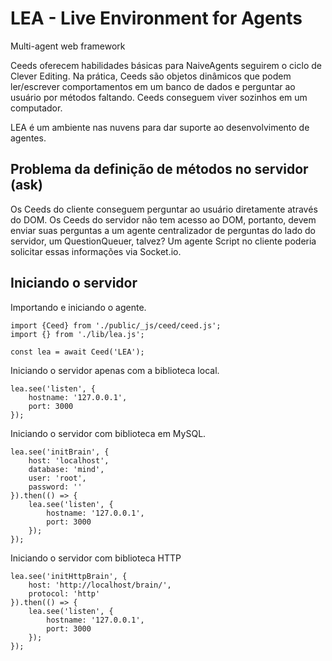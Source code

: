 # LEA - Live Environment for Agents
Multi-agent web framework

Ceeds oferecem habilidades básicas para NaiveAgents seguirem o ciclo de Clever Editing. Na prática, Ceeds são objetos dinâmicos que podem ler/escrever comportamentos em um banco de dados e perguntar ao usuário por métodos faltando. Ceeds conseguem viver sozinhos em um computador.

LEA é um ambiente nas nuvens para dar suporte ao desenvolvimento de agentes.

## Problema da definição de métodos no servidor (ask)
Os Ceeds do cliente conseguem perguntar ao usuário diretamente através do DOM. Os Ceeds do servidor não tem acesso ao DOM, portanto, devem enviar suas perguntas a um agente centralizador de perguntas do lado do servidor, um QuestionQueuer, talvez? Um agente Script no cliente poderia solicitar essas informações via Socket.io.

## Iniciando o servidor
Importando e iniciando o agente.
```
import {Ceed} from './public/_js/ceed/ceed.js';
import {} from './lib/lea.js';

const lea = await Ceed('LEA');
```

Iniciando o servidor apenas com a biblioteca local.
```
lea.see('listen', {
	hostname: '127.0.0.1', 
	port: 3000
});
```

Iniciando o servidor com biblioteca em MySQL.
```
lea.see('initBrain', {
	host: 'localhost',
	database: 'mind',
	user: 'root',
	password: ''
}).then(() => {
	lea.see('listen', {
		hostname: '127.0.0.1', 
		port: 3000
	});
});
```

Iniciando o servidor com biblioteca HTTP
```
lea.see('initHttpBrain', {
	host: 'http://localhost/brain/',
	protocol: 'http'
}).then(() => {
	lea.see('listen', {
		hostname: '127.0.0.1', 
		port: 3000
	});
});
```